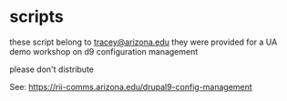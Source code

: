 # scripts

these script belong to tracey@arizona.edu
they were provided for a UA demo workshop on d9 configuration management

please don't distribute


See: https://rii-comms.arizona.edu/drupal9-config-management
